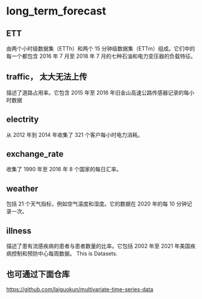 # long_term_forecast
## ETT
由两个小时级数据集（ETTh）和两个 15 分钟级数据集（ETTm）组成。它们中的每一个都包含 2016 年 7 月至 2018 年 7 月的七种石油和电力变压器的负载特征。
## traffic， 太大无法上传
描述了道路占用率。它包含 2015 年至 2016 年旧金山高速公路传感器记录的每小时数据
## electrity
从 2012 年到 2014 年收集了 321 个客户每小时电力消耗。
## exchange_rate
收集了 1990 年至 2016 年 8 个国家的每日汇率。
## weather
包括 21 个天气指标，例如空气温度和湿度。它的数据在 2020 年的每 10 分钟记录一次。
## illness
描述了患有流感疾病的患者与患者数量的比率。它包括 2002 年至 2021 年美国疾病控制和预防中心每周数据。
This is Datasets.
## 也可通过下面仓库
https://github.com/laiguokun/multivariate-time-series-data
